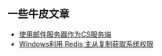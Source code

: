
## 一些牛皮文章

- [使用邮件服务器作为CS服务端](blog/mail-c3.md)
- [Windows利用 Redis 主从复制获取系统权限](blog/windows-redis.md)
